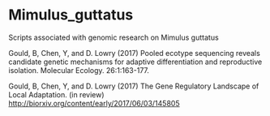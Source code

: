 # Mimulus_guttatus
Scripts associated with genomic research on Mimulus guttatus

Gould, B, Chen, Y, and D. Lowry (2017) Pooled ecotype sequencing reveals candidate genetic mechanisms for adaptive differentiation and reproductive isolation. Molecular Ecology. 26:1:163-177.

Gould, B, Chen, Y, and D. Lowry (2017) The Gene Regulatory Landscape of Local Adaptation. (in review)
http://biorxiv.org/content/early/2017/06/03/145805
